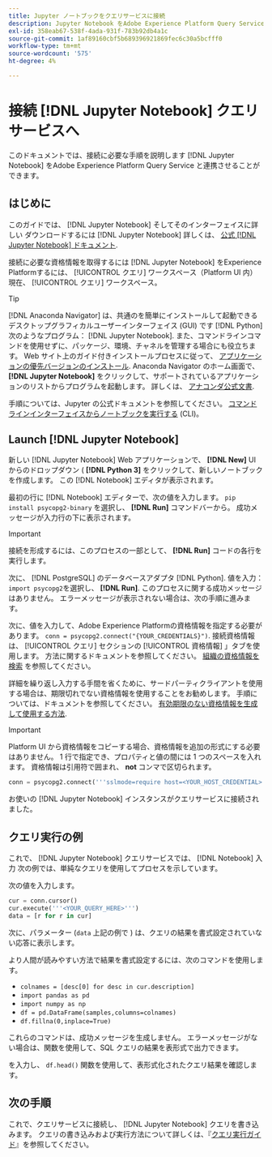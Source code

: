 ```yaml
---
title: Jupyter ノートブックをクエリサービスに接続
description: Jupyter Notebook をAdobe Experience Platform Query Service に接続する方法を説明します。
exl-id: 358eab67-538f-4ada-931f-783b92db4a1c
source-git-commit: 1af89160cbf5b689396921869fec6c30a5bcfff0
workflow-type: tm+mt
source-wordcount: '575'
ht-degree: 4%

---
```


# 接続 [!DNL Jupyter Notebook] クエリサービスへ

このドキュメントでは、接続に必要な手順を説明します [!DNL Jupyter Notebook] をAdobe Experience Platform Query Service と連携させることができます。

## はじめに

このガイドでは、 [!DNL Jupyter Notebook] そしてそのインターフェイスに詳しい ダウンロードするには [!DNL Jupyter Notebook] 詳しくは、 [公式 [!DNL Jupyter Notebook] ドキュメント](https://jupyter.org/).

接続に必要な資格情報を取得するには [!DNL Jupyter Notebook] をExperience Platformするには、 [!UICONTROL クエリ] ワークスペース（Platform UI 内） 現在、 [!UICONTROL クエリ] ワークスペース。

>[!TIP]
>
>[!DNL Anaconda Navigator] は、共通のを簡単にインストールして起動できるデスクトップグラフィカルユーザーインターフェイス (GUI) です [!DNL Python] 次のようなプログラム： [!DNL Jupyter Notebook]. また、コマンドラインコマンドを使用せずに、パッケージ、環境、チャネルを管理する場合にも役立ちます。
>Web サイト上のガイド付きインストールプロセスに従って、 [アプリケーションの優先バージョンのインストール](https://docs.anaconda.com/anaconda/install/).
>Anaconda Navigator のホーム画面で、 **[!DNL Jupyter Notebook]** をクリックして、サポートされているアプリケーションのリストからプログラムを起動します。
>詳しくは、 [アナコンダ公式文書](https://docs.anaconda.com/anaconda/navigator/).

手順については、Jupyter の公式ドキュメントを参照してください。 [コマンドラインインターフェイスからノートブックを実行する](https://docs.jupyter.org/en/latest/running.html#how-do-i-open-a-specific-notebook) (CLI)。

## Launch [!DNL Jupyter Notebook]

新しい [!DNL Jupyter Notebook] Web アプリケーションで、 **[!DNL New]** UI からのドロップダウン ( **[!DNL Python 3]** をクリックして、新しいノートブックを作成します。 この [!DNL Notebook] エディタが表示されます。

最初の行に [!DNL Notebook] エディターで、次の値を入力します。 `pip install psycopg2-binary` を選択し、 **[!DNL Run]** コマンドバーから。 成功メッセージが入力行の下に表示されます。

>[!IMPORTANT]
>
>接続を形成するには、このプロセスの一部として、 **[!DNL Run]** コードの各行を実行します。

次に、 [!DNL PostgreSQL] のデータベースアダプタ [!DNL Python]. 値を入力： `import psycopg2`を選択し、 **[!DNL Run]**. このプロセスに関する成功メッセージはありません。 エラーメッセージが表示されない場合は、次の手順に進みます。

次に、値を入力して、Adobe Experience Platformの資格情報を指定する必要があります。 `conn = psycopg2.connect("{YOUR_CREDENTIALS}")`. 接続資格情報は、 [!UICONTROL クエリ] セクションの [!UICONTROL 資格情報] 」タブを使用します。 方法に関するドキュメントを参照してください。 [組織の資格情報を検索](../ui/credentials.md) を参照してください。

詳細を繰り返し入力する手間を省くために、サードパーティクライアントを使用する場合は、期限切れでない資格情報を使用することをお勧めします。 手順については、ドキュメントを参照してください。 [有効期限のない資格情報を生成して使用する方法](../ui/credentials.md#non-expiring-credentials).

>[!IMPORTANT]
>
>Platform UI から資格情報をコピーする場合、資格情報を追加の形式にする必要はありません。 1 行で指定でき、プロパティと値の間には 1 つのスペースを入れます。 資格情報は引用符で囲まれ、 **not** コンマで区切られます。

```python
conn = psycopg2.connect('''sslmode=require host=<YOUR_HOST_CREDENTIAL> port=80 dbname=prod:all user=<YOUR_ORGANIZATION_ID> password=<YOUR_PASSWORD>''')"
```

お使いの [!DNL Jupyter Notebook] インスタンスがクエリサービスに接続されました。

## クエリ実行の例

これで、 [!DNL Jupyter Notebook] クエリサービスでは、 [!DNL Notebook] 入力 次の例では、単純なクエリを使用してプロセスを示しています。

次の値を入力します。

```python
cur = conn.cursor()
cur.execute('''<YOUR_QUERY_HERE>''')
data = [r for r in cur]
```

次に、パラメーター (`data` 上記の例で ) は、クエリの結果を書式設定されていない応答に表示します。

より人間が読みやすい方法で結果を書式設定するには、次のコマンドを使用します。

- `colnames = [desc[0] for desc in cur.description]`
- `import pandas as pd`
- `import numpy as np`
- `df = pd.DataFrame(samples,columns=colnames)`
- `df.fillna(0,inplace=True)`

これらのコマンドは、成功メッセージを生成しません。 エラーメッセージがない場合は、関数を使用して、SQL クエリの結果を表形式で出力できます。

を入力し、 `df.head()` 関数を使用して、表形式化されたクエリ結果を確認します。

## 次の手順

これで、クエリサービスに接続し、 [!DNL Jupyter Notebook] クエリを書き込みます。 クエリの書き込みおよび実行方法について詳しくは、『[クエリ実行ガイド](../best-practices/writing-queries.md)』を参照してください。

